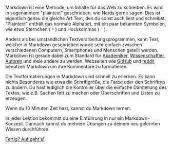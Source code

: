 Markdown ist eine Methode, um Inhalte für das Web zu schreiben.
Es wird in sogenanntem "plaintext" geschrieben, wie Nerds gerne sagen.
Dies ist eigentlich genau die gleiche Art Text, den du sonst auch liest und schreibst.
"Plaintext" enthält das normale Alphabet, mit ein paar bekannten Symbolen, wie etwa Sternchen (
<code>*</code> ) und Hockkommas ( <code>`</code> ).

Anders als bei umständlichen Textverarbeitungsprogrammen, kann Text, welcher in Markdown
geschrieben wurde sehr einfach zwischen verschiedenen Computern, Smartphones und Menschen geteilt
werden. Markdown ist gerade dabei zum Standard für
[Akademiker][academics], [Wissenschaftler][scientists], [Autoren][writers]
und viele andere zu werden.  Webseiten wie [GitHub](https://www.github.com) und
[reddit](http://www.reddit.com) benutzen Markdown um ihre Kommentare zu formatieren.

Die Textformatierungen in Markdown sind schnell zu erlernen. Es kann nichts Besonderes
wie etwa die Schriftgröße, die Farbe oder den Schrifttyp zu ändern. Du hast lediglich
die Kontroller über die einfache Darstellung des Textes, wie z.B. Sachen fett zu machen oder
Überschriften und Listen zu erzeugen.

Wenn du 10 Minuten Zeit hast, kannst du Markdown lernen.

In jeder Lektion bekommst du eine Einführung in nur ein Markdown-Konzept.
Dannach kannst du mehrere Übungen zu deinem neu gelernten Wissen durchführen.

<a class="btn btn-large btn-success" href="/lesson/1">Fertig? Auf geht's!</a>

[academics]: http://chronicle.com/blogs/profhacker/markdown-the-syntax-you-probably-already-know/35295
[scientists]: http://blogs.plos.org/mfenner/2012/12/13/a-call-for-scholarly-markdown/
[writers]: http://lifehacker.com/5943320/what-is-markdown-and-why-is-it-better-for-my-to+do-lists-and-notes
